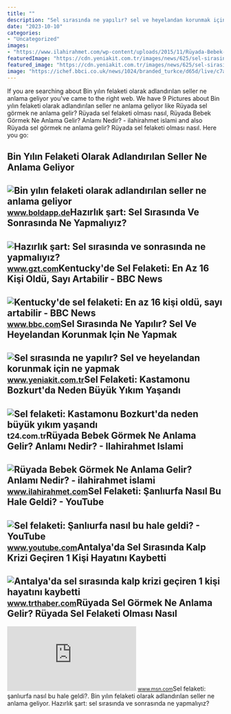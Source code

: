 ```yaml
---
title: ""
description: "Sel sırasında ne yapılır? sel ve heyelandan korunmak için ne yapmak"
date: "2023-10-10"
categories:
- "Uncategorized"
images:
- "https://www.ilahirahmet.com/wp-content/uploads/2015/11/Rüyada-Bebek-Görmek-Ne-Anlama-Gelir.jpg"
featuredImage: "https://cdn.yeniakit.com.tr/images/news/625/sel-sirasinda-ne-yapilir-sel-ve-heyelandan-korunmak-icin-ne-yapmak-gerekir-h1627236497-16caf1.jpg"
featured_image: "https://cdn.yeniakit.com.tr/images/news/625/sel-sirasinda-ne-yapilir-sel-ve-heyelandan-korunmak-icin-ne-yapmak-gerekir-h1627236497-16caf1.jpg"
image: "https://ichef.bbci.co.uk/news/1024/branded_turkce/d65d/live/c7a26560-0f81-11ed-bf52-6dd3874b9df3.jpg"
---
```


If you are searching about Bin yılın felaketi olarak adlandırılan seller ne anlama geliyor you've came to the right web. We have 9 Pictures about Bin yılın felaketi olarak adlandırılan seller ne anlama geliyor like Rüyada sel görmek ne anlama gelir? Rüyada sel felaketi olması nasıl, Rüyada Bebek Görmek Ne Anlama Gelir? Anlamı Nedir? - ilahirahmet islami and also Rüyada sel görmek ne anlama gelir? Rüyada sel felaketi olması nasıl. Here you go:

Bin Yılın Felaketi Olarak Adlandırılan Seller Ne Anlama Geliyor
---------------------------------------------------------------

 ![Bin yılın felaketi olarak adlandırılan seller ne anlama geliyor](https://boldapp.de/wp-content/uploads/2021/07/Cin_Henan_sel.jpg) <small>www.boldapp.de</small>Hazırlık şart: Sel Sırasında Ve Sonrasında Ne Yapmalıyız?
---------------------------------------------------------

 ![Hazırlık şart: Sel sırasında ve sonrasında ne yapmalıyız?](https://img.piri.net/mnresize/900/-/resim/upload/2021/08/13/9b9a00dbselekarsionleminial.jpg) <small>www.gzt.com</small>Kentucky'de Sel Felaketi: En Az 16 Kişi Oldü, Sayı Artabilir - BBC News
-----------------------------------------------------------------------

 ![Kentucky'de sel felaketi: En az 16 kişi oldü, sayı artabilir - BBC News](https://ichef.bbci.co.uk/news/1024/branded_turkce/d65d/live/c7a26560-0f81-11ed-bf52-6dd3874b9df3.jpg) <small>www.bbc.com</small>Sel Sırasında Ne Yapılır? Sel Ve Heyelandan Korunmak Için Ne Yapmak
-------------------------------------------------------------------

 ![Sel sırasında ne yapılır? Sel ve heyelandan korunmak için ne yapmak](https://cdn.yeniakit.com.tr/images/news/625/sel-sirasinda-ne-yapilir-sel-ve-heyelandan-korunmak-icin-ne-yapmak-gerekir-h1627236497-16caf1.jpg) <small>www.yeniakit.com.tr</small>Sel Felaketi: Kastamonu Bozkurt'da Neden Büyük Yıkım Yaşandı
------------------------------------------------------------

 ![Sel felaketi: Kastamonu Bozkurt'da neden büyük yıkım yaşandı](https://media-cdn.t24.com.tr/media/library/2021/08/1628854095899-bb-chttps-www-bbc-com-turkce-haberler-dunya-58187729.jpg) <small>t24.com.tr</small>Rüyada Bebek Görmek Ne Anlama Gelir? Anlamı Nedir? - Ilahirahmet Islami
-----------------------------------------------------------------------

 ![Rüyada Bebek Görmek Ne Anlama Gelir? Anlamı Nedir? - ilahirahmet islami](https://www.ilahirahmet.com/wp-content/uploads/2015/11/Rüyada-Bebek-Görmek-Ne-Anlama-Gelir.jpg) <small>www.ilahirahmet.com</small>Sel Felaketi: Şanlıurfa Nasıl Bu Hale Geldi? - YouTube
------------------------------------------------------

 ![Sel felaketi: Şanlıurfa nasıl bu hale geldi? - YouTube](https://i.ytimg.com/vi/HEw6qDq3I8g/maxresdefault.jpg) <small>www.youtube.com</small>Antalya'da Sel Sırasında Kalp Krizi Geçiren 1 Kişi Hayatını Kaybetti
--------------------------------------------------------------------

 ![Antalya'da sel sırasında kalp krizi geçiren 1 kişi hayatını kaybetti](https://trthaberstatic.cdn.wp.trt.com.tr/resimler/1962000/antalya-sel-a-1963604.jpg) <small>www.trthaber.com</small>Rüyada Sel Görmek Ne Anlama Gelir? Rüyada Sel Felaketi Olması Nasıl
-------------------------------------------------------------------

 ![Rüyada sel görmek ne anlama gelir? Rüyada sel felaketi olması nasıl](https://img-s-msn-com.akamaized.net/tenant/amp/entityid/AA1ccgjb.img?w=1000&h=667&m=4&q=74) <small>www.msn.com</small>Sel felaketi: şanlıurfa nasıl bu hale geldi?. Bin yılın felaketi olarak adlandırılan seller ne anlama geliyor. Hazırlık şart: sel sırasında ve sonrasında ne yapmalıyız?
